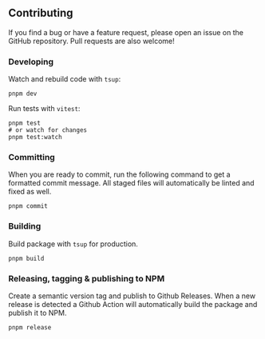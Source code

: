## Contributing

If you find a bug or have a feature request, please open an issue on the GitHub repository. Pull requests are also welcome!

### Developing

Watch and rebuild code with `tsup`:

```console
pnpm dev
```

Run tests with `vitest`:

```console
pnpm test
# or watch for changes
pnpm test:watch
```

### Committing

When you are ready to commit, run the following command to get a formatted commit message. All staged files will automatically be linted and fixed as well.

```console
pnpm commit
```

### Building

Build package with `tsup` for production.

```console
pnpm build
```

### Releasing, tagging & publishing to NPM

Create a semantic version tag and publish to Github Releases. When a new release is detected a Github Action will automatically build the package and publish it to NPM.

```console
pnpm release
```
